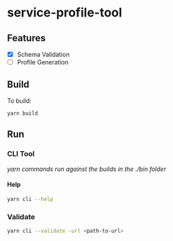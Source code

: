 # service-profile-tool

## Features

- [x] Schema Validation
- [ ] Profile Generation

## Build

To build: 

`yarn build`

## Run

### CLI Tool

_yarn commands run against the builds in the ./bin folder_

#### Help

```sh
yarn cli --help
```

### Validate

```sh
yarn cli --validate -url <path-to-url>
```
